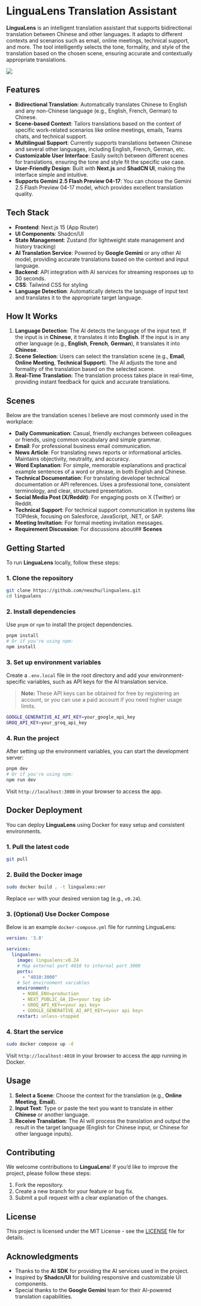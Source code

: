 # **LinguaLens Translation Assistant**

**LinguaLens** is an intelligent translation assistant that supports bidirectional translation between Chinese and other languages. It adapts to different contexts and scenarios such as email, online meetings, technical support, and more. The tool intelligently selects the tone, formality, and style of the translation based on the chosen scene, ensuring accurate and contextually appropriate translations.

![](/public/screen.png)

## **Features**

* **Bidirectional Translation**: Automatically translates Chinese to English and any non-Chinese language (e.g., English, French, German) to Chinese.
* **Scene-based Context**: Tailors translations based on the context of specific work-related scenarios like online meetings, emails, Teams chats, and technical support.
* **Multilingual Support**: Currently supports translations between Chinese and several other languages, including English, French, German, etc.
* **Customizable User Interface**: Easily switch between different scenes for translations, ensuring the tone and style fit the specific use case.
* **User-Friendly Design**: Built with **Next.js** and **ShadCN UI**, making the interface simple and intuitive.
* **Supports Gemini 2.5 Flash Preview 04-17**: You can choose the Gemini 2.5 Flash Preview 04-17 model, which provides excellent translation quality.

## **Tech Stack**

* **Frontend**: Next.js 15 (App Router)
* **UI Components**: Shadcn/UI
* **State Management**: Zustand (for lightweight state management and history tracking)
* **AI Translation Service**: Powered by **Google Gemini** or any other AI model, providing accurate translations based on the context and input language.
* **Backend**: API integration with AI services for streaming responses up to 30 seconds.
* **CSS**: Tailwind CSS for styling
* **Language Detection**: Automatically detects the language of input text and translates it to the appropriate target language.

## **How It Works**

1. **Language Detection**: The AI detects the language of the input text. If the input is in **Chinese**, it translates it into **English**. If the input is in any other language (e.g., **English**, **French**, **German**), it translates it into **Chinese**.
2. **Scene Selection**: Users can select the translation scene (e.g., **Email**, **Online Meeting**, **Technical Support**). The AI adjusts the tone and formality of the translation based on the selected scene.
3. **Real-Time Translation**: The translation process takes place in real-time, providing instant feedback for quick and accurate translations.

## **Scenes**

Below are the translation scenes I believe are most commonly used in the workplace:

- **Daily Communication**: Casual, friendly exchanges between colleagues or friends, using common vocabulary and simple grammar.
- **Email**: For professional business email communication.
- **News Article**: For translating news reports or informational articles. Maintains objectivity, neutrality, and accuracy.
- **Word Explanation**: For simple, memorable explanations and practical example sentences of a word or phrase, in both English and Chinese.
- **Technical Documentation**: For translating developer technical documentation or API references. Uses a professional tone, consistent terminology, and clear, structured presentation.
- **Social Media Post (X/Reddit)**: For engaging posts on X (Twitter) or Reddit.
- **Technical Support**: For technical support communication in systems like TOPdesk, focusing on Salesforce, JavaScript, .NET, or SAP.
- **Meeting Invitation**: For formal meeting invitation messages.
- **Requirement Discussion**: For discussions about## **Scenes**

## **Getting Started**

To run **LinguaLens** locally, follow these steps:

### **1. Clone the repository**

```bash
git clone https://github.com/neozhu/lingualens.git
cd lingualens
```

### **2. Install dependencies**

Use `pnpm` or `npm` to install the project dependencies.

```bash
pnpm install
# Or if you're using npm:
npm install
```

### **3. Set up environment variables**

Create a `.env.local` file in the root directory and add your environment-specific variables, such as API keys for the AI translation service.

> **Note:** These API keys can be obtained for free by registering an account, or you can use a paid account if you need higher usage limits.


```bash
GOOGLE_GENERATIVE_AI_API_KEY=your_google_api_key
GROQ_API_KEY=your_groq_api_key
```

### **4. Run the project**

After setting up the environment variables, you can start the development server:

```bash
pnpm dev
# Or if you're using npm:
npm run dev
```

Visit `http://localhost:3000` in your browser to access the app.

## **Docker Deployment**

You can deploy **LinguaLens** using Docker for easy setup and consistent environments.

### **1. Pull the latest code**

```bash
git pull
```

### **2. Build the Docker image**

```bash
sudo docker build . -t lingualens:ver
```

Replace `ver` with your desired version tag (e.g., `v0.24`).

### **3. (Optional) Use Docker Compose**

Below is an example `docker-compose.yml` file for running LinguaLens:

```yaml
version: '3.8'

services:
  lingualens:
    image: lingualens:v0.24
    # Map external port 4010 to internal port 3000
    ports:
      - "4010:3000"
    # Set environment variables
    environment:
      - NODE_ENV=production
      - NEXT_PUBLIC_GA_ID=<your tag id>
      - GROQ_API_KEY=<your api key>
      - GOOGLE_GENERATIVE_AI_API_KEY=<your api key>
    restart: unless-stopped
```

### **4. Start the service**

```bash
sudo docker compose up -d
```

Visit `http://localhost:4010` in your browser to access the app running in Docker.

## **Usage**

1. **Select a Scene**: Choose the context for the translation (e.g., **Online Meeting**, **Email**).
2. **Input Text**: Type or paste the text you want to translate in either **Chinese** or another language.
3. **Receive Translation**: The AI will process the translation and output the result in the target language (English for Chinese input, or Chinese for other language inputs).

## **Contributing**

We welcome contributions to **LinguaLens**! If you’d like to improve the project, please follow these steps:

1. Fork the repository.
2. Create a new branch for your feature or bug fix.
3. Submit a pull request with a clear explanation of the changes.

## **License**

This project is licensed under the MIT License - see the [LICENSE](LICENSE) file for details.

## **Acknowledgments**

* Thanks to the **AI SDK** for providing the AI services used in the project.
* Inspired by **Shadcn/UI** for building responsive and customizable UI components.
* Special thanks to the **Google Gemini** team for their AI-powered translation capabilities.


